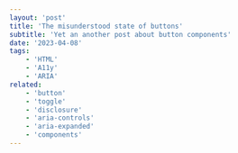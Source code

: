 ```yaml
---
layout: 'post'
title: 'The misunderstood state of buttons'
subtitle: 'Yet an another post about button components'
date: '2023-04-08'
tags: 
    - 'HTML'
    - 'A11y'
    - 'ARIA'
related:
    - 'button'
    - 'toggle'
    - 'disclosure'
    - 'aria-controls'
    - 'aria-expanded'
    - 'components'
---
```


